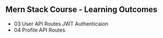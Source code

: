 ## Mern Stack Course - Learning Outcomes

- 03 User API Routes JWT Authenticaion
- 04 Profile API Routes
